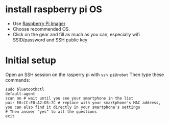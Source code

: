 # install raspberry pi OS
 - Use [Raspberry Pi Imager](https://www.raspberrypi.com/software/)
 - Choose recommended OS.
 - Click on the gear and fill as much as you can, especially wifi SSID/password and SSH public key

# Initial setup

Open an SSH session on the rasperry pi with `ssh pi@robot`
Then type these commands:
``` shell
sudo bluetoothctl
default-agent
scan on # wait until you see your smartphone in the list
pair E0:CC:F8:A2:D5:7C # replace with your smartphone's MAC address, you can also find it directly in your smartphone's settings
# Then answer "yes" to all the questions
exit
```

